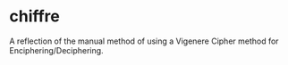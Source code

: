 # chiffre
A reflection of the manual method of using a Vigenere Cipher method for Enciphering/Deciphering.

